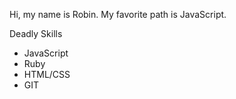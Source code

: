 Hi, my name is Robin.
My favorite path is JavaScript.

Deadly Skills
* JavaScript
* Ruby
* HTML/CSS
* GIT
